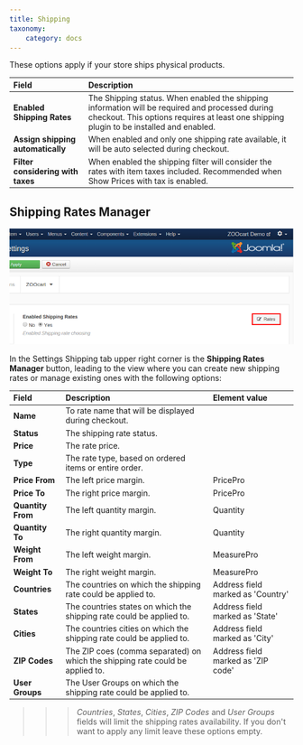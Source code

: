 ```yaml
---
title: Shipping
taxonomy:
    category: docs
---
```


These options apply if your store ships physical products.

| Field       | Description |
| :---------- | :---------- |
| **Enabled Shipping Rates** | The Shipping status. When enabled the shipping information will be required and processed during checkout. This options requires at least one shipping plugin to be installed and enabled. |
| **Assign shipping automatically** | When enabled and only one shipping rate available, it will be auto selected during checkout. |
| **Filter considering with taxes** | When enabled the shipping filter will consider the rates with item taxes included. Recommended when Show Prices with tax is enabled. |

## Shipping Rates Manager

![Shipping Rates Manager](shipping.png)

In the Settings Shipping tab upper right corner is the **Shipping Rates Manager** button, leading to the view where you can create new shipping rates or manage existing ones with the following options:

| Field       | Description | Element value |
| :---------- | :---------- | :---------- |
| **Name** | To rate name that will be displayed during checkout. ||
| **Status** | The shipping rate status. ||
| **Price** | The rate price. ||
| **Type** | The rate type, based on ordered items or entire order. ||
| **Price From** | The left price margin. | PricePro |
| **Price To** | The right price margin. | PricePro |
| **Quantity From** | The left quantity margin. | Quantity |
| **Quantity To** | The right quantity margin. | Quantity |
| **Weight From** | The left weight margin. | MeasurePro |
| **Weight To** | The right weight margin. | MeasurePro |
| **Countries** | The countries on which the shipping rate could be applied to. | Address field marked as 'Country' |
| **States** | The countries states on which the shipping rate could be applied to. | Address field marked as 'State' |
| **Cities** | The countries cities on which the shipping rate could be applied to. | Address field marked as 'City' |
| **ZIP Codes** | The ZIP coes (comma separated) on which the shipping rate could be applied to. | Address field marked as 'ZIP code' |
| **User Groups** | The User Groups on which the shipping rate could be applied to. ||

>>> _Countries_, _States_, _Cities_, _ZIP Codes_ and _User Groups_ fields will limit the shipping rates availability. If you don't want to apply any limit leave these options empty.
